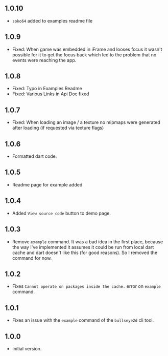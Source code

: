 ## 1.0.10

- `soko64` added to examples readme file

## 1.0.9

- Fixed: When game was embedded in iFrame and looses focus it wasn't possible for it to get the focus back which led to the problem that no events were reaching the app.

## 1.0.8

- Fixed: Typo in Examples Readme
- Fixed: Various Links in Api Doc fixed

## 1.0.7

- Fixed: When loading an image / a texture no mipmaps were generated after loading (if requested via texture flags)

## 1.0.6

- Formatted dart code. 

## 1.0.5

- Readme page for example added

## 1.0.4

- Added `View source code` button to demo page.

## 1.0.3

- Remove `example` command. It was a bad idea in the first place, because the way I've implemented it assumes it could be run from local dart cache and dart doesn't like this (for good reasons). So I removed the command for now.

## 1.0.2

- Fixes `Cannot operate on packages inside the cache.` error on `example` command.

## 1.0.1

- Fixes an issue with the `example` command of the `bullseye2d` cli tool.

## 1.0.0

- Initial version.
